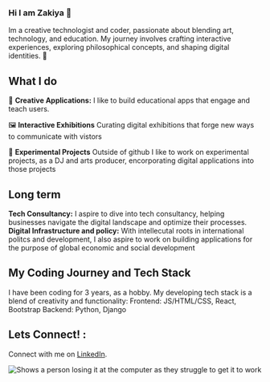 ### Hi I am Zakiya 👋

Im a creative technologist and coder, passionate about blending art, technology, and education. My journey involves crafting interactive experiences, exploring philosophical concepts, and shaping digital identities. 🌟

## What I do
🎨 **Creative Applications:** I like to build  educational apps that engage and teach users.

🖼️ **Interactive Exhibitions** Curating digital exhibitions that forge new ways to communicate with vistors

🌌 **Experimental Projects** Outside of github I like to work on experimental projects, as a DJ and arts producer, encorporating digital applications into those projects

## Long term

**Tech Consultancy:** I aspire to dive into tech consultancy, helping businesses navigate the digital landscape and optimize their processes.
**Digital Infrastructure and policy:** With intellecutal roots in international politcs and development, I also aspire to work on building applications for the purpose of global economic and social development

## My Coding Journey and Tech Stack

I have been coding for 3 years, as a hobby.
My developing tech stack is a blend of creativity and functionality:
Frontend: JS/HTML/CSS, React, Bootstrap
Backend: Python, Django

## Lets Connect! :

Connect with me on [LinkedIn](https://www.linkedin.com/in/zakiya-whyles-3591811b2/). 
<div align="center">
    <p>
        <img src= "https://media4.giphy.com/media/v1.Y2lkPTc5MGI3NjExb2dtOGd3cjR6MnJ3dGNpbzhzZjFsMWFuejM3cHkwOTFuM2psZ3U1YSZlcD12MV9pbnRlcm5hbF9naWZfYnlfaWQmY3Q9Zw/Rkis28kMJd1aE/giphy.gif"  alt="Shows a person losing it at the computer as they struggle to get it to work" />
    </p>
</div>



<!--
**pastorZakaia/pastorZakaia** is a ✨ _special_ ✨ repository because its `README.md` (this file) appears on your GitHub profile.

Here are some ideas to get you started:

- 🔭 I’m currently working on ...
- 🌱 I’m currently learning ...
- 👯 I’m looking to collaborate on ...
- 🤔 I’m looking for help with ...
- 💬 Ask me about ...
- 📫 How to reach me: ...
- 😄 Pronouns: They/Them...
- ⚡ Fun fact: ...
-->
